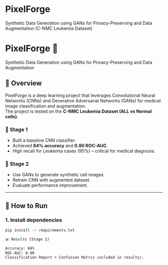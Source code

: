 # PixelForge
Synthetic Data Generation using GANs for Privacy-Preserving and Data Augmentation (C-NMC Leukemia Dataset)
# PixelForge 🧬
Synthetic Data Generation using GANs for Privacy-Preserving and Data Augmentation  

## 📌 Overview
PixelForge is a deep learning project that leverages Convolutional Neural Networks (CNNs) and Generative Adversarial Networks (GANs) for medical image classification and augmentation.  
The project is tested on the **C-NMC Leukemia Dataset (ALL vs Normal cells)**.

### 🔹 Stage 1
- Built a baseline CNN classifier.
- Achieved **84% accuracy** and **0.90 ROC-AUC**.
- High recall for Leukemia cases (95%) – critical for medical diagnosis.

### 🔹 Stage 2
- Use GANs to generate synthetic cell images.
- Retrain CNN with augmented dataset.
- Evaluate performance improvement.

---

## 🚀 How to Run
### 1. Install dependencies
```bash
pip install -r requirements.txt

📊 Results (Stage 1)

Accuracy: 84%
ROC-AUC: 0.90
Classification Report + Confusion Matrix included in results/.
